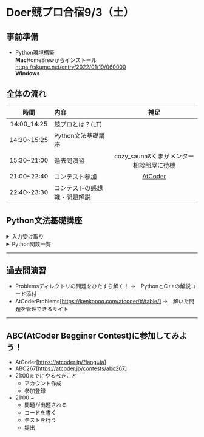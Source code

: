 # Doer競プロ合宿9/3（土）

## 事前準備
- Python環境構築  
**Mac**HomeBrewからインストール https://skume.net/entry/2022/01/19/060000  
**Windows**

## 全体の流れ
|時間|内容|補足|
|:-------:|:---------|:--------:|
|14:00_14:25|競プロとは？(LT)||
|14:30~15:25|Python文法基礎講座||
|15:30~21:00|過去問演習|cozy_sauna&くまがメンター相談部屋に待機|
|21:00~22:40|コンテスト参加|[AtCoder](https://atcoder.jp/?lang=ja)|
|22:40~23:30|コンテストの感想戦・問題解説||

## Python文法基礎講座

<details>
    <summary>入力受け取り</summary>

|関数|内容|
|:-------:|:---------|
|input()|入力を受け取る|
|split()|入力を空白区切りにする|
|int()|文字列型を数字に変える|
|map()|複数の要素に同じ関数を使う|

##### **文字列で受け取る**
```
S = input()
```

##### **文字列で受け取る→数値に変換する**
```
S = int(input())
```

##### **文字列で受け取る→空白で区切る**
```
A, B = input().split()
```

##### **文字列で受け取る→空白で区切る→全てを数値に変換する**
```
A, B = map(int, input().split())
```
</details>

<details>
    <summary>Python関数一覧</summary>

|関数|内容|例|
|:-------:|:---------|----|
|max()|最大値を取得|max(1, 4, 2) -> 4|
|min()|最小値を取得|min(1, 4, 2) -> 1|
|sorted()|ソートする|sorted([1, 4, 2) -> [1, 2, 4]|
|print()|表示する|print('apple') -> 'apple'|
|reversed()|逆順にする|reversed([1, 4, 2]) -> [2, 4, 1]|
|join()|文字列を結合する|''.join(['a', 'b', 'c']) -> "abc"|
|list()|リストを生成|[1, 2, 3, 4]|
|set()|セットを生成|{1, 2, 3}|
|dict()|辞書を生成|{"apple": 2} {key: value}|
|range()|数字のリスト（みたいなもの）を生成|range(4) -> [0, 1, 2, 3]|


</details>

---
## 過去問演習
- Problemsディレクトリの問題をひたすら解く！
    →　PythonとC++の解説コード添付
- AtCoderProblems[https://kenkoooo.com/atcoder/#/table/]
    →　解いた問題を管理できるサイト

---
## ABC(AtCoder Begginer Contest)に参加してみよう！
- AtCoder[https://atcoder.jp/?lang=ja]
- ABC267[https://atcoder.jp/contests/abc267]
- 21:00までにやるべきこと
    - アカウント作成
    - 参加登録
- 21:00 ~
    - 問題が出題される
    - コードを書く
    - テストを行う
    - 提出